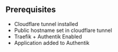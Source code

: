 ## Prerequisites
- Cloudflare tunnel installed
- Public hostname set in cloudflare tunnel
- Traefik + Authentik Enabled
- Application added to Authentik
